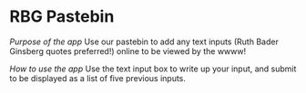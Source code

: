RBG Pastebin
============

_Purpose of the app_
Use our pastebin to add any text inputs (Ruth Bader Ginsberg quotes preferred!) online to be viewed by the wwww! 

_How to use the app_
Use the text input box to write up your input, and submit to be displayed as a list of five previous inputs. 
